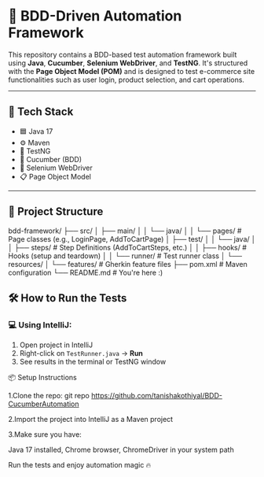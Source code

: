 # 🧪 BDD-Driven Automation Framework

This repository contains a BDD-based test automation framework built using **Java**, **Cucumber**, **Selenium WebDriver**, and **TestNG**. It's structured with the **Page Object Model (POM)** and is designed to test e-commerce site functionalities such as user login, product selection, and cart operations.

---

## 🚀 Tech Stack

- 🟦 Java 17
- ⚙️ Maven
- 🧪 TestNG
- 🥒 Cucumber (BDD)
- 🧭 Selenium WebDriver
- 📋 Page Object Model


---

## 📁 Project Structure

bdd-framework/ ├── src/ │ ├── main/ │ │ └── java/ │ │ └── pages/ # Page classes (e.g., LoginPage, AddToCartPage) │ ├── test/ │ │ └── java/ │ │ ├── steps/ # Step Definitions (AddToCartSteps, etc.) │ │ ├── hooks/ # Hooks (setup and teardown) │ │ └── runner/ # Test runner class │ └── resources/ │ └── features/ # Gherkin feature files ├── pom.xml # Maven configuration └── README.md # You're here :)
## 🛠 How to Run the Tests

### 💻 Using IntelliJ:
1. Open project in IntelliJ
2. Right-click on `TestRunner.java` → **Run**
3. See results in the terminal or TestNG window

📦 Setup Instructions

1.Clone the repo: git repo https://github.com/tanishakothiyal/BDD-CucumberAutomation

2.Import the project into IntelliJ as a Maven project

3.Make sure you have:

Java 17 installed,
Chrome browser,
ChromeDriver in your system path

Run the tests and enjoy automation magic 🔥


 

